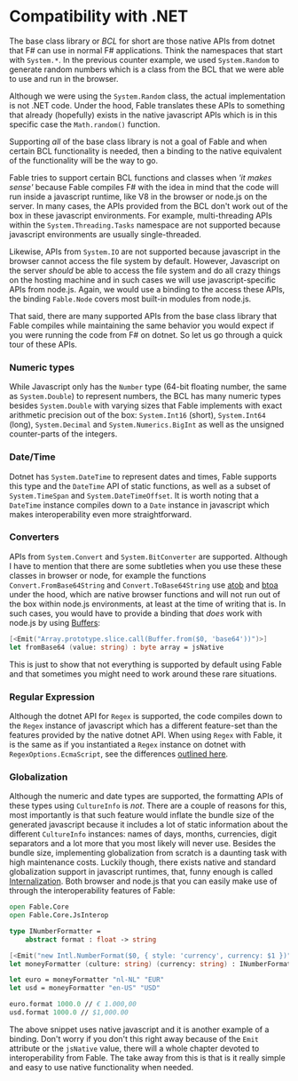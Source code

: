# Compatibility with .NET

The base class library or *BCL* for short are those native APIs from dotnet that F# can use in normal F# applications. Think the namespaces that start with `System.*`. In the previous counter example, we used `System.Random` to generate random numbers which is a class from the BCL that we were able to use and run in the browser.

Although we were using the `System.Random` class, the actual implementation is not .NET code. Under the hood, Fable translates these APIs to something that already (hopefully) exists in the native javascript APIs which is in this specific case the `Math.random()` function.

Supporting *all* of the base class library is not a goal of Fable and when certain BCL functionality is needed, then a binding to the native equivalent of the functionality will be the way to go.

Fable tries to support certain BCL functions and classes when *'it makes sense'* because Fable compiles F# with the idea in mind that the code will run inside a javascript runtime, like V8 in the browser or node.js on the server. In many cases, the APIs provided from the BCL don't work out of the box in these javascript environments. For example, multi-threading APIs within the `System.Threading.Tasks` namespace are not supported because javascript environments are usually single-threaded.

Likewise, APIs from `System.IO` are not supported because javascript in the browser cannot access the file system by default. However, Javascript on the server *should* be able to access the file system and do all crazy things on the hosting machine and in such cases we will use javascript-specific APIs from node.js. Again, we would use a binding to the access these APIs, the binding `Fable.Node` covers most built-in modules from node.js.

That said, there are many supported APIs from the base class library that Fable compiles while maintaining the same behavior you would expect if you were running the code from F# on dotnet. So let us go through a quick tour of these APIs.

### Numeric types

While Javascript only has the `Number` type (64-bit floating number, the same as `System.Double`) to represent numbers, the BCL has many numeric types besides `System.Double` with varying sizes that Fable implements with exact arithmetic precision out of the box: `System.Int16` (short), `System.Int64` (long), `System.Decimal` and `System.Numerics.BigInt` as well as the unsigned counter-parts of the integers.

### Date/Time

Dotnet has `System.DateTime` to represent dates and times, Fable supports this type and the `DateTime` API of static functions, as well as a subset of `System.TimeSpan` and `System.DateTimeOffset`. It is worth noting that a `DateTime` instance compiles down to a `Date` instance in javascript which makes interoperability even more straightforward.

### Converters

APIs from `System.Convert` and `System.BitConverter` are supported. Although I have to mention that there are some subtleties when you use these these classes in browser or node, for example the functions `Convert.FromBase64String` and `Convert.ToBase64String` use [atob](https://developer.mozilla.org/en-US/docs/Web/API/WindowOrWorkerGlobalScope/atob) and [btoa](https://developer.mozilla.org/en-US/docs/Web/API/WindowOrWorkerGlobalScope/btoa) under the hood, which are native browser functions and will not run out of the box within node.js environments, at least at the time of writing that is. In such cases, you would have to provide a binding that *does* work with node.js by using [Buffers](https://nodejs.org/api/buffer.html#buffer_class_method_buffer_from_string_encoding):

```fsharp
[<Emit("Array.prototype.slice.call(Buffer.from($0, 'base64'))")>]
let fromBase64 (value: string) : byte array = jsNative
```

This is just to show that not everything is supported by default using Fable and that sometimes you might need to work around these rare situations.

### Regular Expression

Although the dotnet API for `Regex` is supported, the code compiles down to the `Regex` instance of javascript which has a different feature-set than the features provided by the native dotnet API. When using `Regex` with Fable, it is the same as if you instantiated a `Regex` instance on dotnet with `RegexOptions.EcmaScript`, see the differences [outlined here](https://www.regular-expressions.info/dotnet.html).

### Globalization

Although the numeric and date types are supported, the formatting APIs of these types using `CultureInfo` is *not*. There are a couple of reasons for this, most importantly is that such feature would inflate the bundle size of the generated javascript because it includes a lot of static information about the different `CultureInfo` instances: names of days, months, currencies, digit separators and a lot more that you most likely will never use. Besides the bundle size, implementing globalization from scratch is a daunting task with high maintenance costs. Luckily though, there exists native and standard globalization support in javascript runtimes, that, funny enough is called [Internalization](https://developer.mozilla.org/en-US/docs/Web/JavaScript/Reference/Global_Objects/Intl). Both browser and node.js that you can easily make use of through the interoperability features of Fable:

```fsharp
open Fable.Core
open Fable.Core.JsInterop

type INumberFormatter =
    abstract format : float -> string

[<Emit("new Intl.NumberFormat($0, { style: 'currency', currency: $1 })")>]
let moneyFormatter (culture: string) (currency: string) : INumberFormatter = jsNative

let euro = moneyFormatter "nl-NL" "EUR"
let usd = moneyFormatter "en-US" "USD"

euro.format 1000.0 // € 1.000,00
usd.format 1000.0 // $1,000.00
```

The above snippet uses native javascript and it is another example of a binding. Don't worry if you don't this right away because of the `Emit` attribute or the `jsNative` value, there will a whole chapter devoted to interoperability from Fable. The take away from this is that is it really simple and easy to use native functionality when needed.